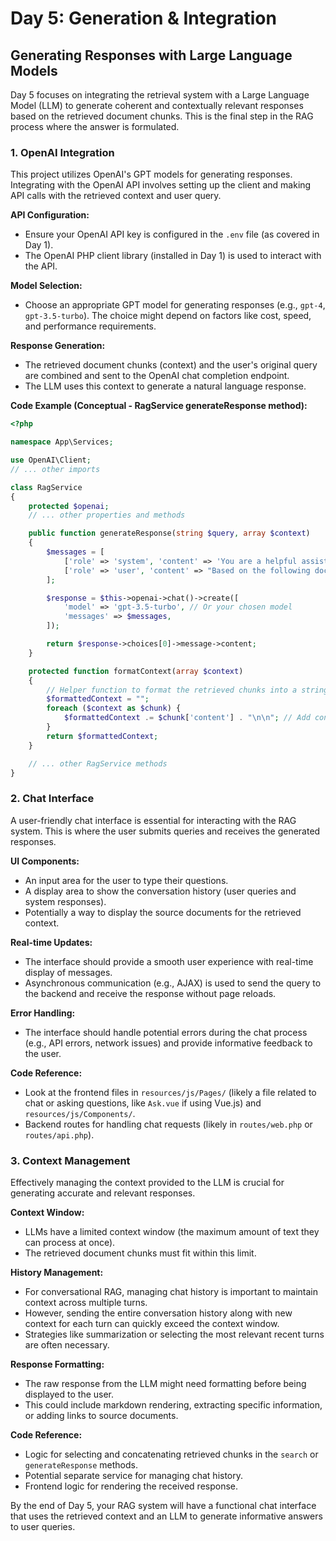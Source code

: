 # Day 5: Generation & Integration
## Generating Responses with Large Language Models

Day 5 focuses on integrating the retrieval system with a Large Language Model (LLM) to generate coherent and contextually relevant responses based on the retrieved document chunks. This is the final step in the RAG process where the answer is formulated.

### 1. OpenAI Integration

This project utilizes OpenAI's GPT models for generating responses. Integrating with the OpenAI API involves setting up the client and making API calls with the retrieved context and user query.

**API Configuration:**
- Ensure your OpenAI API key is configured in the `.env` file (as covered in Day 1).
- The OpenAI PHP client library (installed in Day 1) is used to interact with the API.

**Model Selection:**
- Choose an appropriate GPT model for generating responses (e.g., `gpt-4`, `gpt-3.5-turbo`). The choice might depend on factors like cost, speed, and performance requirements.

**Response Generation:**
- The retrieved document chunks (context) and the user's original query are combined and sent to the OpenAI chat completion endpoint.
- The LLM uses this context to generate a natural language response.

**Code Example (Conceptual - RagService generateResponse method):**
```php
<?php

namespace App\Services;

use OpenAI\Client;
// ... other imports

class RagService
{
    protected $openai;
    // ... other properties and methods

    public function generateResponse(string $query, array $context)
    {
        $messages = [
            ['role' => 'system', 'content' => 'You are a helpful assistant that answers questions based on the provided context.'],
            ['role' => 'user', 'content' => "Based on the following documents, answer the question:\n\n" . $this->formatContext($context) . "\n\nQuestion: " . $query]
        ];

        $response = $this->openai->chat()->create([
            'model' => 'gpt-3.5-turbo', // Or your chosen model
            'messages' => $messages,
        ]);

        return $response->choices[0]->message->content;
    }

    protected function formatContext(array $context)
    {
        // Helper function to format the retrieved chunks into a string for the LLM
        $formattedContext = "";
        foreach ($context as $chunk) {
            $formattedContext .= $chunk['content'] . "\n\n"; // Add content and a separator
        }
        return $formattedContext;
    }

    // ... other RagService methods
}
```

### 2. Chat Interface

A user-friendly chat interface is essential for interacting with the RAG system. This is where the user submits queries and receives the generated responses.

**UI Components:**
- An input area for the user to type their questions.
- A display area to show the conversation history (user queries and system responses).
- Potentially a way to display the source documents for the retrieved context.

**Real-time Updates:**
- The interface should provide a smooth user experience with real-time display of messages.
- Asynchronous communication (e.g., AJAX) is used to send the query to the backend and receive the response without page reloads.

**Error Handling:**
- The interface should handle potential errors during the chat process (e.g., API errors, network issues) and provide informative feedback to the user.

**Code Reference:**
- Look at the frontend files in `resources/js/Pages/` (likely a file related to chat or asking questions, like `Ask.vue` if using Vue.js) and `resources/js/Components/`.
- Backend routes for handling chat requests (likely in `routes/web.php` or `routes/api.php`).

### 3. Context Management

Effectively managing the context provided to the LLM is crucial for generating accurate and relevant responses.

**Context Window:**
- LLMs have a limited context window (the maximum amount of text they can process at once).
- The retrieved document chunks must fit within this limit.

**History Management:**
- For conversational RAG, managing chat history is important to maintain context across multiple turns.
- However, sending the entire conversation history along with new context for each turn can quickly exceed the context window.
- Strategies like summarization or selecting the most relevant recent turns are often necessary.

**Response Formatting:**
- The raw response from the LLM might need formatting before being displayed to the user.
- This could include markdown rendering, extracting specific information, or adding links to source documents.

**Code Reference:**
- Logic for selecting and concatenating retrieved chunks in the `search` or `generateResponse` methods.
- Potential separate service for managing chat history.
- Frontend logic for rendering the received response.

By the end of Day 5, your RAG system will have a functional chat interface that uses the retrieved context and an LLM to generate informative answers to user queries. 